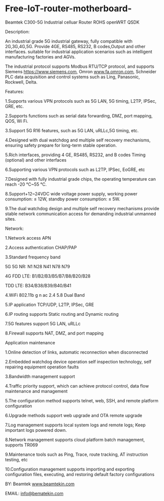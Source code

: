 # Free-IoT-router-motherboard-
Beamtek C300-5G Industrial celluar Router ROHS openWRT QSDK

Description:

An industrial grade 5G industrial gateway, fully compatible with 2G,3G,4G,5G. Provide 4GE, RS485, RS232, B codes,Output and other interfaces. suitable for industrial application scenarios such as intelligent manufacturing factories and AGVs.

The industrial protocol supports Modbus RTU/TCP protocol, and supports Siemens https://www.siemens.com, Omron www.fa.omron.com, Schneider PLC data acquisition and control systems such as Ling, Panasonic, Rockwell, Delta.

 

Features:

1.Supports various VPN protocols such as 5G LAN, 5G timing, L2TP, IPSec, GRE, etc.

2.Supports functions such as serial data forwarding, DMZ, port mapping, QOS, Wi Fi.

3.Support 5G R16 features, such as 5G LAN, uRLLc,5G timing, etc.

4.Designed with dual watchdog and multiple self recovery mechanisms, ensuring safety prepare for long-term stable operation.

5.Rich interfaces, providing 4 GE, RS485, RS232, and B codes Timing (optional) and other interfaces

6.Supporting various VPN protocols such as L2TP, IPSec, EoGRE, etc

7.Designed with fully industrial grade chips, the operating temperature can reach -20 ℃~55 ℃.

8.Support+12~24VDC wide voltage power supply, working power consumption: ≤ 12W, standby power consumption: ≤ 5W.

9.The dual watchdog design and multiple self recovery mechanisms provide stable network communication access for demanding industrial unmanned sites.

 

Network:

1.Network access APN

2.Access authentication CHAP/PAP

3.Standard frequency band

5G 5G NR: N1 N28 N41 N78 N79

4G FDD LTE: B1/B2/B3/B5/B7/B8/B20/B28

TDD LTE: B34/B38/B39/B40/B41

4.WiFi 802.11b  g  n  ac 2.4  5.8 Dual Band

5.IP application TCP/UDP, L2TP, IPSec, GRE

6.IP routing supports Static routing and Dynamic routing

7.5G features support 5G LAN, uRLLc

8.Firewall supports NAT, DMZ, and port mapping

Application maintenance

1.Online detection of links, automatic reconnection when disconnected

2.Embedded watchdog device operation self inspection technology, self repairing equipment operation faults

3.Bandwidth management support

4.Traffic priority support, which can achieve protocol control, data flow maintenance and management

5.The configuration method supports telnet, web, SSH, and remote platform configuration

6.Upgrade methods support web upgrade and OTA remote upgrade

7.Log management supports local system logs and remote logs; Keep important logs powered down.

8.Network management supports cloud platform batch management, supports TR069

9.Maintenance tools such as Ping, Trace, route tracking, AT instruction testing, etc

10.Configuration management supports importing and exporting configuration files, executing, and restoring default factory configurations



BY: Beamtek www.beamtekin.com

EMAIL: info@bematekin.com

